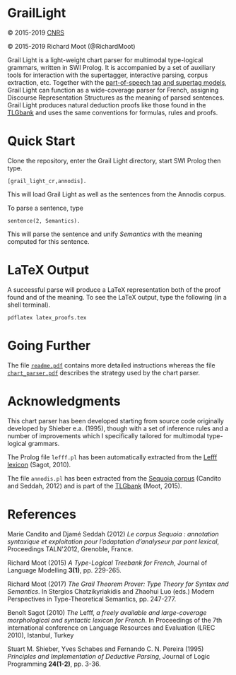 # GrailLight

:copyright: 2015-2019 [CNRS](http://www.cnrs.fr)

:copyright: 2015-2019 Richard Moot (@RichardMoot)

Grail Light is a light-weight chart parser for multimodal type-logical
grammars, written in SWI Prolog. It is accompanied by a set of auxiliary tools for interaction with the
supertagger, interactive parsing, corpus extraction, etc. Together with the [part-of-speech tag and supertag models](https://github.com/RichardMoot/models), Grail Light
can function as a wide-coverage parser for French, assigning Discourse Representation Structures as the meaning of parsed sentences. Grail Light produces natural
deduction proofs like those found in the [TLGbank](http://richardmoot.github.io/TLGbank/) and uses the same conventions for formulas, rules and proofs.

# Quick Start

Clone the repository, enter the Grail Light directory, start SWI
Prolog then type.

`[grail_light_cr,annodis].`

This will load Grail Light as well as the sentences from the Annodis
corpus.

To parse a sentence, type

`sentence(2, Semantics).`

This will parse the sentence and unify _Semantics_ with the meaning
computed for this sentence.

# LaTeX Output

A successful parse will produce a LaTeX representation both of the
proof found and of the meaning. To see the LaTeX output, type the
following (in a shell terminal).

`pdflatex latex_proofs.tex`

# Going Further

The file [`readme.pdf`](https://github.com/RichardMoot/GrailLight/blob/master/readme.pdf) contains more detailed instructions whereas the
file [`chart_parser.pdf`](https://github.com/RichardMoot/GrailLight/blob/master/chart_parser.pdf) describes the strategy used by the chart parser.

# Acknowledgments

This chart parser has been developed starting from source code
originally developed by Shieber e.a. (1995), though with a set of
inference rules and a number of improvements which I specifically tailored for multimodal type-logical grammars.

The Prolog file `lefff.pl` has been automatically extracted from the
[Lefff lexicon](http://alpage.inria.fr/~sagot/lefff.html) (Sagot, 2010).

The file `annodis.pl` has been extracted from the
[Sequoia corpus](http://deep-sequoia.inria.fr) (Candito and Seddah,
2012) and is part of the [TLGbank](http:richardmoot.github.io/TLGbank)
(Moot, 2015).

# References

Marie Candito and Djam&eacute; Seddah (2012) _Le corpus Sequoia : annotation
syntaxique et exploitation pour l’adaptation d’analyseur par pont
lexical_, Proceedings TALN'2012, Grenoble, France.

Richard Moot (2015) _A Type-Logical Treebank for French_, Journal of
Language Modelling **3(1)**, pp. 229-265.

Richard Moot (2017) _The Grail Theorem Prover: Type Theory for Syntax and Semantics_. In Stergios Chatzikyriakidis and Zhaohui Luo (eds.) Modern Perspectives in
Type-Theoretical Semantics, pp. 247-277.

Beno&icirc;t Sagot (2010) _The_ Lefff, _a freely available and large-coverage morphological and syntactic lexicon for French_. In Proceedings of the 7th international conference on Language Resources and Evaluation (LREC 2010), Istanbul, Turkey

Stuart M. Shieber, Yves Schabes and Fernando C. N. Pereira (1995)
 _Principles and Implementation of Deductive Parsing_, Journal of
 Logic Programming **24(1-2)**, pp. 3-36.

